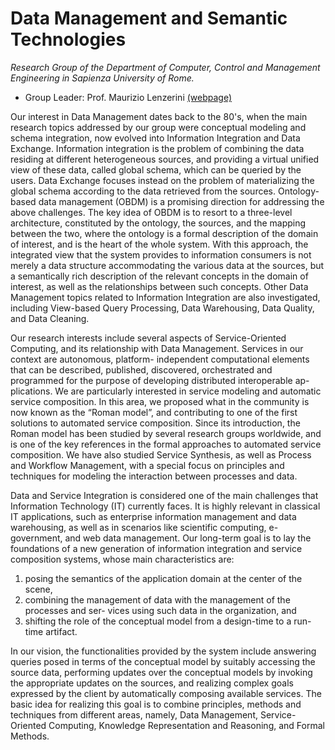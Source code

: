 # Data Management and Semantic Technologies

_Research Group of the Department of Computer, Control and Management Engineering in Sapienza University of Rome._

* Group Leader: Prof. Maurizio Lenzerini [(webpage)](http://www.diag.uniroma1.it/lenzerin/index.html/)

Our interest in Data Management dates back to the 80's, when the main research topics addressed by our group were conceptual modeling and schema integration, now evolved into Information Integration and Data Exchange. Information integration is the problem of combining the data residing at different heterogeneous sources, and providing a virtual unified view of these data, called global schema, which can be queried by the users. Data Exchange focuses instead on the problem of materializing the global schema according to the data retrieved from the sources. Ontology-based data management (OBDM) is a promising direction for addressing the above challenges. The key idea of OBDM is to resort to a three-level architecture, constituted by the ontology, the sources, and the mapping between the two, where the ontology is a formal description of the domain of interest, and is the heart of the whole system. With this approach, the integrated view that the system provides to information consumers is not merely a data structure accommodating the various data at the sources, but a semantically rich description of the relevant concepts in the domain of interest, as well as the relationships between such concepts. Other Data Management topics related to Information Integration are also investigated, including View-based Query Processing, Data Warehousing, Data Quality, and Data Cleaning.

Our research interests include several aspects of Service-Oriented Computing, and its relationship with Data Management. Services in our context are autonomous, platform- independent computational elements that can be described, published, discovered, orchestrated and programmed for the purpose of developing distributed interoperable ap- plications. We are particularly interested in service modeling and automatic service composition. In this area, we proposed what in the community is now known as the “Roman model”, and contributing to one of the first solutions to automated service composition. Since its introduction, the Roman model has been studied by several research groups worldwide, and is one of the key references in the formal approaches to automated service composition. We have also studied Service Synthesis, as well as Process and Workflow Management, with a special focus on principles and techniques for modeling the interaction between processes and data.

Data and Service Integration is considered one of the main challenges that Information Technology (IT) currently faces. It is highly relevant in classical IT applications, such as enterprise information management and data warehousing, as well as in scenarios like scientific computing, e-government, and web data management. Our long-term goal is to lay the foundations of a new generation of information integration and service composition systems, whose main characteristics are:
1. posing the semantics of the application domain at the center of the scene,
2. combining the management of data with the management of the processes and ser- vices using such data in the organization, and
3. shifting the role of the conceptual model from a design-time to a run-time artifact.

In our vision, the functionalities provided by the system include answering queries posed in terms of the conceptual model by suitably accessing the source data, performing updates over the conceptual models by invoking the appropriate updates on the sources, and realizing complex goals expressed by the client by automatically composing available services. The basic idea for realizing this goal is to combine principles, methods and techniques from different areas, namely, Data Management, Service-Oriented Computing, Knowledge Representation and Reasoning, and Formal Methods.
